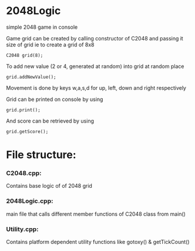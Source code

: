 # 2048Logic
simple 2048 game in console

Game grid can be created by calling constructor of C2048 and passing it size of grid ie to create a grid of 8x8

    C2048 grid(8);

To add new value (2 or 4, generated at random) into grid at random place

    grid.addNewValue();

Movement is done by keys w,a,s,d for up, left, down and right respectively

Grid can be printed on console by using

    grid.print();

And score can be retrieved by using

    grid.getScore();

# File structure:
### C2048.cpp: 
  Contains base logic of of 2048 grid

### 2048Logic.cpp: 
  main file that calls different member functions of C2048 class from main()

### Utility.cpp: 
  Contains platform dependent utility functions like gotoxy() & getTickCount()
